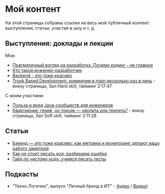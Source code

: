 # Мой контент

На этой страницы собраны ссылки на весь мой публичный контент: выступления, статьи, участия в шоу и т. д.

## Выступления: доклады и лекции

Мои:
- [Прагматичный взгляд на разработку. Почему кодинг - не главное](https://youtu.be/bAQ923Iv7gg?si=PlVJF9NLx8hT5Qh2)
- [Кто такой инженер-разработчик](https://www.youtube.com/watch?v=_EU_LF1LGyg)
- [Backend - это тоже красиво](https://disk.yandex.ru/i/MRHcxhYoGAzjzA)
- [Trunk Based Development: коммитим в main несколько раз в день](https://events.online.gpb.ru/site/a55ad170-2cc2-4d1d-8947-b9f946925f86) - внизу страницы, Зал Hard skill, тайминг 2:17:47

С моим участием:
- [Польза и вред Java-сообществ для инженеров](https://youtu.be/ZoAx3ALXEn8?si=PmEBBmLllz_30PFn)
- [Квартирник: гений, но токсик — уволить или терпеть?](https://events.online.gpb.ru/site/a55ad170-2cc2-4d1d-8947-b9f946925f86) - внизу страницы, Зал Soft skill, тайминг 2:11:28

## Статьи

- [Бэкенд — это тоже красиво: как метрики и мониторинг делают вашу работу заметной](https://tproger.ru/articles/bekend---eto-tozhe-krasivo--kak-metriki-i-monitoring-delayut-vawu-rabotu-zametnoj)
- [Как не стоит писать код: разбираем ошибки](https://tproger.ru/articles/kak-ne-stoit-pisat-kod-razbiraem-owibki)
- [Гайд по чистому коду: учимся писать тесты](https://tproger.ru/articles/gajd-po-chistomu-kodu-uchimsya-pisat-testy)

## Подкасты

- "Техно.Логично", выпуск "Личный бренд в ИТ" - [Аудио](https://technologichno.mave.digital/ep-14) / [Видео](https://vkvideo.ru/video-145457488_456239833))